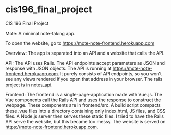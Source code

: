 # cis196_final_project
CIS 196 Final Project

Mote: A minimal note-taking app.

To open the website, go to https://mote-note-frontend.herokuapp.com

Overview:
The app is separated into an API and a website that calls the API. 

API:
The API uses Rails. The API endpoints accept parameters as JSON and response with JSON objects. The API is running at https://mote-note-frontend.herokuapp.com. It purely consists of API endpoints, so you won't see any views rendered if you open that address in your browser. The rails project is in notes_api.

Frontend:
The frontend is a single-page-application made with Vue.js. The Vue components call the Rails API and uses the response to construct the webpage. These components are in frontend/src. A build script compacts these .vue files into a directory containing only index.html, JS files, and CSS files. A Node.js server then serves these static files. I tried to have the Rails API serve the website, but this became too messy. The website is served on https://mote-note-frontend.herokuapp.com.

